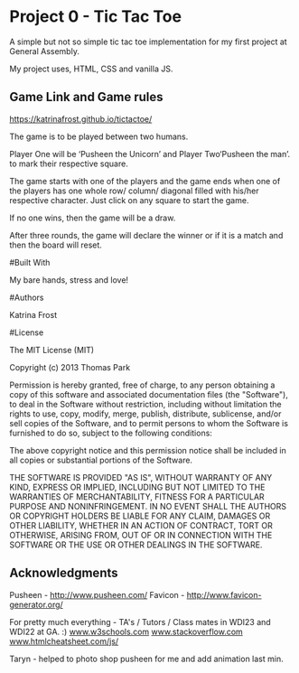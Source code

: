 # Project 0 - Tic Tac Toe

A simple but not so simple tic tac toe implementation for my first project at General Assembly.

My project uses, HTML, CSS and vanilla JS.

## Game Link and Game rules

https://katrinafrost.github.io/tictactoe/

The game is to be played between two humans.

Player One will be ‘Pusheen the Unicorn’ and Player Two‘Pusheen the man’.
to mark their respective square.

The game starts with one of the players and the game ends when one of the players has
one whole row/ column/ diagonal filled with his/her respective character. Just click on any square to start the game.

If no one wins, then the game will be a draw.

After three rounds, the game will declare the winner or if it is a match and then the board will reset.


#Built With

My bare hands, stress and love!

#Authors

Katrina Frost

#License

The MIT License (MIT)

Copyright (c) 2013 Thomas Park

Permission is hereby granted, free of charge, to any person obtaining a copy
of this software and associated documentation files (the "Software"), to deal
in the Software without restriction, including without limitation the rights
to use, copy, modify, merge, publish, distribute, sublicense, and/or sell
copies of the Software, and to permit persons to whom the Software is
furnished to do so, subject to the following conditions:

The above copyright notice and this permission notice shall be included in
all copies or substantial portions of the Software.

THE SOFTWARE IS PROVIDED "AS IS", WITHOUT WARRANTY OF ANY KIND, EXPRESS OR
IMPLIED, INCLUDING BUT NOT LIMITED TO THE WARRANTIES OF MERCHANTABILITY,
FITNESS FOR A PARTICULAR PURPOSE AND NONINFRINGEMENT. IN NO EVENT SHALL THE
AUTHORS OR COPYRIGHT HOLDERS BE LIABLE FOR ANY CLAIM, DAMAGES OR OTHER
LIABILITY, WHETHER IN AN ACTION OF CONTRACT, TORT OR OTHERWISE, ARISING FROM,
OUT OF OR IN CONNECTION WITH THE SOFTWARE OR THE USE OR OTHER DEALINGS IN
THE SOFTWARE.

## Acknowledgments

Pusheen - http://www.pusheen.com/
Favicon - http://www.favicon-generator.org/

For pretty much everything -
TA's / Tutors / Class mates in WDI23 and WDI22 at GA. :)
www.w3schools.com
www.stackoverflow.com
www.htmlcheatsheet.com/js/

Taryn - helped to photo shop pusheen for me and add animation last min.
